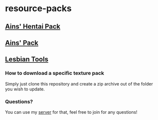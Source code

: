 # resource-packs
## [Ains' Hentai Pack](https://github.com/AI-nsley69/resource-packs/tree/master/Ains-Hentai-Pack)
## [Ains' Pack](https://github.com/AI-nsley69/resource-packs/tree/master/Ains-Pack)
## [Lesbian Tools](https://github.com/AI-nsley69/resource-packs/tree/master/Lesbian-Tools)

### How to download a specific texture pack
Simply just clone this repository and create a zip archive out of the folder you wish to update.

### Questions?
You can use my [server](https://discord.gg/heY4QkQu7T) for that, feel free to join for any questions!
